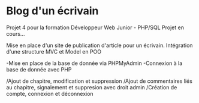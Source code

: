 # Blog d'un écrivain

Projet 4 pour la formation Développeur Web Junior - PHP/SQL
Projet en cours...

Mise en place d'un site de publication d'article pour un écrivain.
Intégration d'une structure MVC et Model en POO

-Mise en place de la base de donnée via PHPMyAdmin
-Connexion à la base de donnée avec PHP

/Ajout de chapitre, modification et suppression
/Ajout de commentaires liés au chapitre, signalement et suppresion avec droit admin
/Création de compte, connexion et déconnexion
